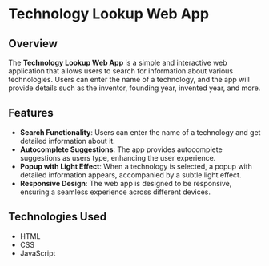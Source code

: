 # Technology Lookup Web App

## Overview

The **Technology Lookup Web App** is a simple and interactive web application that allows users to search for information about various technologies. Users can enter the name of a technology, and the app will provide details such as the inventor, founding year, invented year, and more.

## Features

- **Search Functionality**: Users can enter the name of a technology and get detailed information about it.
- **Autocomplete Suggestions**: The app provides autocomplete suggestions as users type, enhancing the user experience.
- **Popup with Light Effect**: When a technology is selected, a popup with detailed information appears, accompanied by a subtle light effect.
- **Responsive Design**: The web app is designed to be responsive, ensuring a seamless experience across different devices.

## Technologies Used

- HTML
- CSS
- JavaScript
